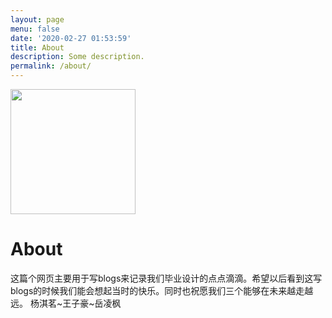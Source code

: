 ```yaml
---
layout: page
menu: false
date: '2020-02-27 01:53:59'
title: About
description: Some description.
permalink: /about/
---
```


<a href="https://sm.ms/image/TkVbrCjplOyaLFn" target="_blank"><img src="https://s2.loli.net/2024/09/13/TkVbrCjplOyaLFn.png" width="200" ></a>

# About

这篇个网页主要用于写blogs来记录我们毕业设计的点点滴滴。希望以后看到这写blogs的时候我们能会想起当时的快乐。同时也祝愿我们三个能够在未来越走越远。
杨淇茗~王子豪~岳凌枫
